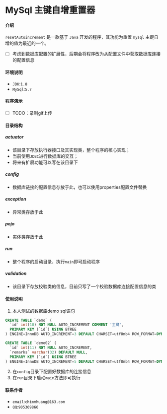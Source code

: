 # MySql 主键自增重置器

#### 介绍
`resetAutoincrement` 是一款基于 `Java` 开发的程序，其功能为重置 `mysql` 主键自增的值为最近的一个。
* [ ] 考虑到数据库配置的扩展性，后期会将程序改为从配置文件中获取数据库连接的配置信息

#### 环境说明
- `JDK`:`1.8`
- `MySql`:`5.7`

#### 程序演示
* [ ] TODO：录制gif上传

#### 目录结构
##### actuator
- 该目录下存放执行器接口及其实现类，整个程序的核心实现；
- 当前使用`JDBC`进行数据库的交互；
- 将来有扩展功能可以写在该目录下

##### config
- 数据库链接的配置信息存放于此，也可以使用properties配置文件替换

##### exception
- 异常类存放于此

##### pojo
- 实体类存放于此

#####  run
- 整个程序的启动目录，执行`main`即可启动程序

##### validation
- 该目录下存放校验类的信息，目前只写了一个校验数据库连接配置信息的类

#### 使用说明
1. 本人测试的数据库demo sql语句
```sql
CREATE TABLE `demo` (
  `id` int(10) NOT NULL AUTO_INCREMENT COMMENT '主键',
  PRIMARY KEY (`id`) USING BTREE
) ENGINE=InnoDB AUTO_INCREMENT=3 DEFAULT CHARSET=utf8mb4 ROW_FORMAT=DYNAMIC COMMENT='demo数据库';

CREATE TABLE `demo02` (
  `id` int(11) NOT NULL AUTO_INCREMENT,
  `remarks` varchar(32) DEFAULT NULL,
  PRIMARY KEY (`id`) USING BTREE
) ENGINE=InnoDB AUTO_INCREMENT=5 DEFAULT CHARSET=utf8mb4 ROW_FORMAT=DYNAMIC COMMENT='demo02数据库';
```
2. 在`config`目录下配置好数据库的连接信息
3. 在`run`目录下启动`main`方法即可执行

#### 联系作者
- `email`:`chimmhuang@163.com`
- `QQ`:`905369866`